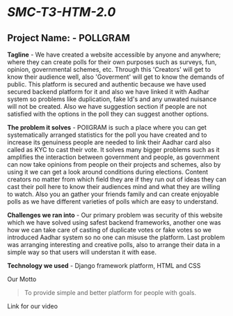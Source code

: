# _SMC-T3-HTM-2.0_
## Project Name: - POLLGRAM 
**Tagline** - We have created a website accessible by anyone and anywhere; where they can create polls for their own purposes such as surveys, fun, opinion, governmental schemes, etc. Through this 'Creators' will get to know their audience well, also 'Goverment' will get to know the demands of public. This platform is secured and authentic because we have used secured backend platform for it and also we have linked it with Aadhar system so problems like duplication, fake Id's and any unwated nuisance will not be created. Also we have suggestion section if people are  not satisfied with the options in the poll they can suggest another options.

**The problem it solves** - POllGRAM is such a place where you can get systematically arranged statistics for the poll you have created and to increase its genuiness people are needed to link their Aadhar card also called as KYC to cast their vote. It solves many bigger problems such as it amplifies the interaction between government and people, as government can now take opinions from people on their projects and schemes, also by using it we can get a look around conditions during elections. Content creators no matter from which field they are if they run out of ideas they can cast their poll here to know their audiences mind and what they are willing to watch. Also you an gather your friends family and can create enjoyable polls as we have different varieties of polls which are easy to understand.

**Challenges we ran into** - Our primary problem was security of this website which we have solved using safest backend frameworks, another one was how we can take care of casting of duplicate votes or fake votes so we introduced Aadhar system so no one can misuse the platform. Last problem was arranging interesting and creative polls, also to arrange their data in a simple way so that users will understan it with ease.  

**Technology we used** - Django framework platform, HTML and CSS

Our Motto
> To provide simple and better platform for people with goals.

Link for our video 
